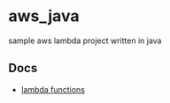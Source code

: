 # aws_java
sample aws lambda project written in java

## Docs
- [lambda functions](https://docs.aws.amazon.com/lambda/latest/dg/java-handler.html)